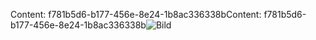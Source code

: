 <span data-ttu-id="0dbab-101">Content: f781b5d6-b177-456e-8e24-1b8ac336338b</span><span class="sxs-lookup"><span data-stu-id="0dbab-101">Content: f781b5d6-b177-456e-8e24-1b8ac336338b</span></span>![Bild](5fd11596-d4b6-4eee-a4e7-601e5830e977.png)
